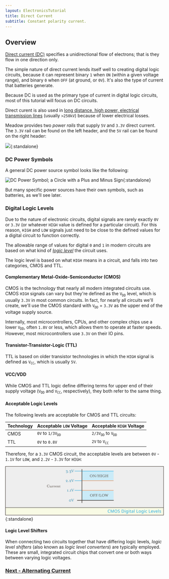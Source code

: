 ```yaml
---
layout: ElectronicsTutorial
title: Direct Current
subtitle: Constant polarity current.
---
```


## Overview

[Direct current (DC)](https://en.wikipedia.org/wiki/Direct_current) specifies a unidirectional flow of electrons; that is they flow in one direction only.

The simple nature of direct current lends itself well to creating digital logic circuits, because it can represent binary `1` when `ON` (within a given voltage range), and binary `0` when `OFF` (at ground, or `0V`). It's also the type of current that batteries generate.
 
Because DC is used as the primary type of current in digital logic circuits, most of this tutorial will focus on DC circuits.

Direct curent is also used in [long distance, high power, electrical transmission lines](https://en.wikipedia.org/wiki/High-voltage_direct_current) (usually `>250kV`) because of lower electrical losses.

Meadow provides two _power rails_ that supply `5V` and `3.3V` direct current. The `3.3V` rail can be found on the left header, and the `5V` rail can be found on the right header:

![](/Common_Files/Meadow_F7_Micro_Pinout.svg){:standalone}

### DC Power Symbols

A general DC power source symbol looks like the following:

![DC Power Symbol; a Circle with a Plus and Minus Sign](/Common_Files/Circuit_Symbols/DC_Power.svg){:standalone}

But many specific power sources have their own symbols, such as batteries, as we'll see later.

### Digital Logic Levels

Due to the nature of electronic circuits, digital signals are rarely exactly `0V` or `3.3V` (or whatever `HIGH` value is defined for a particular circuit). For this reason, `HIGH` and `LOW` signals just need to be close to the defined values for a digital circuit to function correctly.

The allowable range of values for digital `0` and `1` in modern circuits are based on what kind of [_logic level_](https://en.wikipedia.org/wiki/Logic_level) the circuit uses.

The logic level is based on what `HIGH` means in a circuit, and falls into two categories, CMOS and TTL.

#### Complementary Metal-Oxide-Semiconductor (CMOS)

CMOS is the technology that nearly all modern integrated circuits use. CMOS `HIGH` signals can vary but they're defined as the `V`<sub>`DD`</sub> level, which is usually `3.3V` in most common circuits. In fact, for nearly all circuits we'll create, we'll use the CMOS standard with `V`<sub>`DD`</sub> = `3.3V` as the upper end of the voltage supply source. 

Internally, most microcontrollers, CPUs, and other complex chips use a lower `V`<sub>`DD`</sub>, often `1.8V` or less, which allows them to operate at faster speeds. However, most microcontrollers use `3.3V` on their IO pins.

#### Transistor-Transistor-Logic (TTL)

TTL is based on older transistor technologies in which the `HIGH` signal is defined as `V`<sub>`CC`</sub>, which is usually `5V`. 

#### VCC/VDD

While CMOS and TTL logic define differing terms for upper end of their supply voltage (`V`<sub>`DD`</sub> and `V`<sub>`CC`</sub>, respectively), they both refer to the same thing.

#### Acceptable Logic Levels

The following levels are acceptable for CMOS and TTL circuits:

| Technology | Acceptable `LOW` Voltage | Acceptable `HIGH` Voltage |
|------------|--------------------------|---------------------------|
| CMOS       | `0V` to `1/3V`<sub>`DD`</sub> | `2/3V`<sub>`DD`</sub> to `V`<sub>`DD`</sub>|
| TTL        | `0V` to `0.8V`           | `2V` to `V`<sub>`CC`</sub> |

Therefore, for a `3.3V` CMOS circuit, the acceptable levels are between `0V` - `1.1V` for `LOW`, and `2.2V` - `3.3V` for `HIGH`:

![illustration of digital signal](../Support_Files/CMOS_Digital_Logic_Levels.svg){:standalone}

#### Logic Level Shifters

When connecting two circuits together that have differing logic levels, _logic level shifters_ (also known as _logic level converters_) are typically employed. These are small, integrated circuit chips that convert one or both ways between varying logic voltages.


### [Next - Alternating Current](../Alternating_Current)